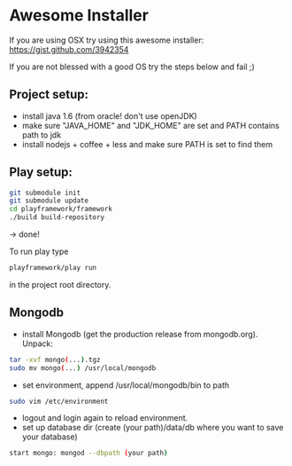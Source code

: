 
# Awesome Installer
If you are using OSX try using this awesome installer:
https://gist.github.com/3942354

If you are not blessed with a good OS try the steps below and fail ;)


## Project setup:
- install java 1.6 (from oracle! don't use openJDK)
- make sure "JAVA_HOME" and "JDK_HOME" are set and PATH contains path to jdk
- install nodejs + coffee + less and make sure PATH is set to find them 

## Play setup:
```bash
git submodule init
git submodule update
cd playframework/framework
./build build-repository
```
-> done!

To run play type 

```bash
playframework/play run
```

in the project root directory.

## Mongodb
- install Mongodb (get the production release from mongodb.org). Unpack:

```bash
tar -xvf mongo(...).tgz
sudo mv mongo(...) /usr/local/mongodb
```

- set environment, append /usr/local/mongodb/bin to path

```bash
sudo vim /etc/environment
```

- logout and login again to reload environment.
- set up database dir (create (your path)/data/db where you want to save your database)

```bash	
start mongo: mongod --dbpath (your path)
```
